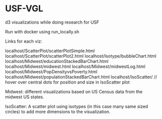 # USF-VGL
d3 visualizations while doing research for USF

Run with docker using run_locally.sh

Links for each viz:

localhost/ScatterPlot/scatterPlotSimple.html 
localhost/ScatterPlot/scatterPlot2.html 
localhost/Isotype/bubbleChart.html 
localhost/Midwest/educationStackedBarChart.html 
localhost/Midwest/midwest.html 
localhost/Midwest/midwestLog.html 
localhost/Midwest/PopDensityvsPoverty.html 
localhost/Midwest/populationStackedBarChart.html 
localhost/IsoScatter/ 
// hover over central dots for position and size in IsoScatter plot

Midwest: different visualizations based on US Census data from the midwest US states.

IsoScatter: A scatter plot using isotypes (in this case many same sized circles) to add more dimensions to the visualization. 
